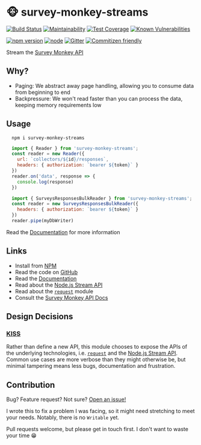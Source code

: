 # 🐵 survey-monkey-streams

[![Build Status](http://travis-ci.org/aaronjameslang/survey-monkey-streams.svg?branch=master)](//travis-ci.org/aaronjameslang/survey-monkey-streams)
[![Maintainability](http://api.codeclimate.com/v1/badges/8a959084f74b5a86c453/maintainability)](//codeclimate.com/github/aaronjameslang/survey-monkey-streams/maintainability)
[![Test Coverage](https://api.codeclimate.com/v1/badges/8a959084f74b5a86c453/test_coverage)](//aaronjameslang.com/survey-monkey-streams/coverage)
[![Known Vulnerabilities](http://snyk.io/test/github/aaronjameslang/survey-monkey-streams/badge.svg)](//snyk.io/test/github/aaronjameslang/survey-monkey-streams)

[![npm version](https://badge.fury.io/js/survey-monkey-streams.svg)](//npmjs.com/package/survey-monkey-streams)
[![node](https://img.shields.io/node/v/survey-monkey-streams.svg)](//travis-ci.org/aaronjameslang/survey-monkey-streams)
[![Gitter](http://badges.gitter.im/aaronjameslang/survey-monkey-streams.svg)](//gitter.im/aaronjameslang/survey-monkey-streams)
[![Commitizen friendly](https://img.shields.io/badge/commitizen-friendly-brightgreen.svg)](//commitizen.github.io/cz-cli/)

Stream the [Survey Monkey API](//developer.surveymonkey.com/api/v3/)

## Why?

  - Paging: We abstract away page handling, allowing you to consume data from beginning to end
  - Backpressure: We won't read faster than you can process the data, keeping memory requirements low

## Usage

```shell
  npm i survey-monkey-streams
```
```js
  import { Reader } from 'survey-monkey-streams';
  const reader = new Reader({
    url: `collectors/${id}/responses`,
    headers: { authorization: `bearer ${token}` }
  })
  reader.on('data', response => {
    console.log(response)
  })
```
```js
  import { SurveysResponsesBulkReader } from 'survey-monkey-streams';
  const reader = new SurveysResponsesBulkReader({
    headers: { authorization: `bearer ${token}` }
  })
  reader.pipe(myDbWriter)
```
Read the [Documentation](//aaronjameslang.com/survey-monkey-streams) for more information
## Links

  - Install from [NPM](//npmjs.com/package/survey-monkey-streams)
  - Read the code on [GitHub](//github.com/aaronjameslang/survey-monkey-streams)
  - Read the [Documentation](//aaronjameslang.com/survey-monkey-streams)
  - Read about the [Node.js Stream API](//nodejs.org/api/stream.html)
  - Read about the [`request`](//npmjs.com/package/request) module
  - Consult the [Survey Monkey API Docs](//developer.surveymonkey.com/api/v3/)

## Design Decisions

### [KISS](//wiki.archlinux.org/index.php/Arch_Linux#Principles)

Rather than define a new API, this module chooses to expose the APIs of the underlying technologies, i.e. [`request`](//npmjs.com/package/request) and the [Node.js Stream API](//nodejs.org/api/stream.html). Common use cases are more verbose than they might otherwise be, but minimal tampering means less bugs, documentation and frustration.

## Contribution

Bug? Feature request? Not sure? [Open an issue!](//github.com/aaronjameslang/survey-monkey-streams/issues/new)

I wrote this to fix a problem I was facing, so it might need stretching to meet your needs. Notably, there is no `Writable` yet.

Pull requests welcome, but please get in touch first. I don't want to waste your time 😁
